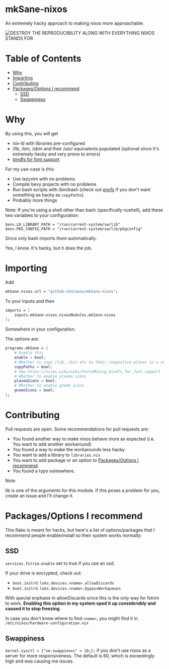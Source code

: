 # mkSane-nixos
An extremely hacky approach to making nixos more approachable.

![DESTROY THE REPRODUCIBILITY ALONG WITH EVERYTHING NIXOS STANDS FOR](https://github.com/shnCanos/mkSane-nixos/blob/main/picture.png)

# Table of Contents


<!--toc:start-->
- [Why](#why)
- [Importing](#importing)
- [Contributing](#contributing)
- [Packages/Options I recommend](#packagesoptions-i-recommend)
  - [SSD](#ssd)
  - [Swappiness](#swappiness)
<!--toc:end-->

# Why
By using this, you will get
- nix-ld with libraries pre-configured
- /lib, /bin, /sbin and their /usr/<path> equivalents populated (optional since it's extremely hacky and very prone to errors)
- [bindfs for font support](https://nixos.wiki/wiki/Fonts#Using_bindfs_for_font_support)

For my use-case is this:
- Use lazyvim with no problems
- Compile bevy projects with no problems
- Run bash scripts with /bin/bash (check out [envfs](https://github.com/Mic92/envfs) if you don't want something as hacky as `copyPaths`).
- Probably more things

Note:
If you're using a shell other than bash (specifically nushell), add these two variables to your configuration:

```nushell
$env.LD_LIBRARY_PATH = "/run/current-system/sw/lib"
$env.PKG_CONFIG_PATH = "/run/current-system/sw/lib/pkgconfig"
```

Since only bash imports them automatically.

Yes, I know. It's hacky, but it does the job.

# Importing
Add
```nix
mkSane-nixos.url = "github:shnCanos/mkSane-nixos";
```
To your inputs and then
```nix
imports = [
	inputs.mkSane-nixos.nixosModules.mkSane-nixos
];
```
Somewhere in your configuration.

The options are:
```nix
programs.mkSane = {
	# Enable this
	enable = bool;
	# Whether to copy /lib, /bin etc to their respective places in a super hacky way
	copyPaths = bool;
	# See https://nixos.wiki/wiki/Fonts#Using_bindfs_for_font_support
	# Whether to enable plasma icons
	plasmaIcons = bool;
	# Whether to enable gnome icons
	gnomeIcons = bool;
};
```

# Contributing

Pull requests are open. Some recommendations for pull requests are:
- You found another way to make nixos behave more as expected (i.e. You want to add another workaround)
- You found a way to make the workarounds less hacky
- You want to add a library to `libraries.nix`
- You want to add package or an option to [Packages/Options I recommend](#packagesoptions-i-recommend).
- You found a typo somewhere.

> [!NOTE]
> lib is one of the arguments for this module. If this poses a problem for you, create an issue and I'll change it.

# Packages/Options I recommend

This flake is meant for hacks, but here's a list of options/packages that I recommend people enable/install so their system works normally:
## SSD
`services.fstrim.enable` set to true if you use an ssd.

If your drive is encrypted, check out:
- `boot.initrd.luks.devices.<name>.allowDiscards`
- `boot.initrd.luks.devices.<name>.bypassWorkqueues`

With special enphasis in allowDiscards since this is the only way for fstrim to work. **Enabling this option in my system sped it up *considerably* and caused it to stop freezing**

In case you don't know where to find `<name>`, you might find it in `/etc/nixos/hardware-configuration.nix`
## Swappiness
`kernel.sysctl = {"vm.swappiness" = 10;};` if you don't use nixos as a server for more responsiveness. The default is 60, which is exceedingly high and was causing me issues.
